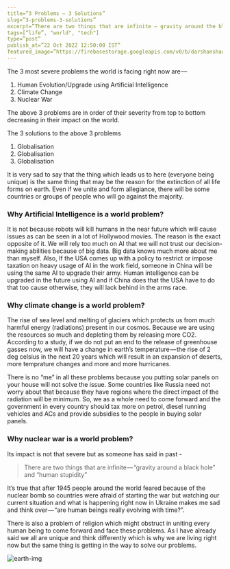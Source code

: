 ```yaml
---
title=”3 Problems — 3 Solutions”  
slug=”3-problems-3-solutions”  
excerpt=”There are two things that are infinite — gravity around the black hole and human stupidity”  
tags=[“life”, "world", "tech"]  
type=”post”  
publish_at=”22 Oct 2022 12:50:00 IST”  
featured_image=”https://firebasestorage.googleapis.com/v0/b/darshansharma-ur.appspot.com/o/images%2Fgreg-rosenke-1TjORT2dLOw-unsplash.jpg?alt=media&token=b15010d1-3331-45b2-8835-04683511cebd”  
---
```


The 3 most severe problems the world is facing right now are —   
1. Human Evolution/Upgrade using Artificial Intelligence  
2. Climate Change  
3. Nuclear War

The above 3 problems are in order of their severity from top to bottom decreasing in their impact on the world.

The 3 solutions to the above 3 problems  
1. Globalisation  
2. Globalisation  
3. Globalisation

It is very sad to say that the thing which leads us to here (everyone being unique) is the same thing that may be the reason for the extinction of all life forms on earth. Even if we unite and form allegiance, there will be some countries or groups of people who will go against the majority.

### Why Artificial Intelligence is a world problem?  
It is not because robots will kill humans in the near future which will cause issues as can be seen in a lot of Hollywood movies. The reason is the exact opposite of it. We will rely too much on AI that we will not trust our decision-making abilities because of big data. Big data knows much more about me than myself. Also, If the USA comes up with a policy to restrict or impose taxation on heavy usage of AI in the work field, someone in China will be using the same AI to upgrade their army. Human intelligence can be upgraded in the future using AI and if China does that the USA have to do that too cause otherwise, they will lack behind in the arms race.

### Why climate change is a world problem?  
The rise of sea level and melting of glaciers which protects us from much harmful energy (radiations) present in our cosmos. Because we are using the resources so much and depleting them by releasing more CO2. According to a study, if we do not put an end to the release of greenhouse gasses now, we will have a change in earth’s temperature — the rise of 2 deg celsius in the next 20 years which will result in an expansion of deserts, more temprature changes and more and more hurricanes.

There is no “me” in all these problems because you putting solar panels on your house will not solve the issue. Some countries like Russia need not worry about that because they have regions where the direct impact of the radiation will be minimum. So, we as a whole need to come forward and the government in every country should tax more on petrol, diesel running vehicles and ACs and provide subsidies to the people in buying solar panels.

### Why nuclear war is a world problem?  
Its impact is not that severe but as someone has said in past -

> There are two things that are infinite — “gravity around a black hole” and “human stupidity”

It’s true that after 1945 people around the world feared because of the nuclear bomb so countries were afraid of starting the war but watching our current situation and what is happening right now in Ukraine makes me sad and think over — “are human beings really evolving with time?”.

There is also a problem of religion which might obstruct in uniting every human being to come forward and face these problems. As I have already said we all are unique and think differently which is why we are living right now but the same thing is getting in the way to solve our problems.


![earth-img](https://firebasestorage.googleapis.com/v0/b/darshansharma-ur.appspot.com/o/images%2Fgreg-rosenke-1TjORT2dLOw-unsplash.jpg?alt=media&token=b15010d1-3331-45b2-8835-04683511cebd)

